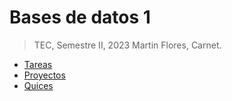 Bases de datos 1
================
>TEC, Semestre II, 2023
>Martin Flores, Carnet.

- [Tareas](tareas/README.md)
- [Proyectos](proyectos/README.md)
- [Quices](quices/README.md)

